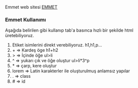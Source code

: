 Emmet web sitesi [EMMET](https://emmet.io/)

### Emmet Kullanımı

Aşağıda belirilen gibi kullanıp tab'a basınca hızlı bir şekilde html üretebiliyoruz.

<ol>
  <li>Etiket isimlerini direkt verebiliyoruz. h1,h1,p...</li>
  <li>+ => Kardeş öge h1+h2</li>
  <li>> => İçinde öğe ul>li</li>
  <li>^ => yukarı çık ve öğe oluştur ul>li*3^p</li>
  <li>* => çarp, kere oluştur</li>
  <li>lorem => Latin karakterler ile oluşturulmuş anlamsız yapılar</li>
  <li>. => class</li>
  <li># => id</li>
</ol>
